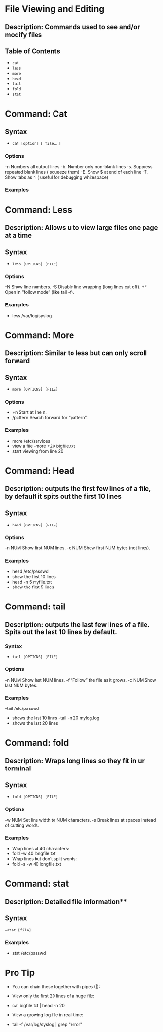 # File Viewing and Editing

## Description: Commands used to see and/or modify files

## Table of Contents

- `cat`
- `less`
- `more`
- `head`
- `tail`
- `fold`
- `stat`

# Command: Cat

## Syntax

- `cat [option] [ file….]`

### Options

-n     Numbers all output lines
-b.    Number only non-blank lines
-s.    Suppress repeated blank lines ( squeeze  them)
-E.    Show $ at end of each line
-T.    Show tabs as ^I ( useful for debugging whitespace)

### Examples

# Command: Less

## Description: Allows u to view large files one page at a time

## Syntax

- `less [OPTIONS] [FILE]`

### Options

-N	Show line numbers.
-S	Disable line wrapping (long lines cut off).
+F	Open in “follow mode” (like tail -f).

### Examples

- less /var/log/syslog


# Command: More

## Description: Similar to less but can only scroll forward

## Syntax

- `more [OPTIONS] [FILE]`

### Options

- +n	Start at line n.
- /pattern	Search forward for “pattern”.

### Examples

- more /etc/services
 - view a file
-more +20 bigfile.txt
- start viewing from line 20


# Command: Head

## Description: outputs the first few lines of a file, by default it spits out the first 10 lines

## Syntax

- `head [OPTIONS] [FILE]`

### Options

-n NUM	Show first NUM lines.
-c NUM	Show first NUM bytes (not lines).

### Examples

- head /etc/passwd
- show the first 10 lines
- head -n 5 myfile.txt
- show the first 5 lines


# Command: tail

## Description: outputs the last few lines of a file. Spits out the last 10 lines by default.

### Syntax

- `tail [OPTIONS] [FILE]`

### Options

-n NUM	Show last NUM lines.
-f	“Follow” the file as it grows.
-c NUM	Show last NUM bytes.

### Examples

-tail /etc/passwd
- shows the last 10 lines
-tail -n 20 mylog.log
- shows the last 20 lines


# Command: fold

## Description: Wraps long lines so they fit in ur terminal

## Syntax

- `fold [OPTIONS] [FILE]`

### Options

-w NUM	Set line width to NUM characters.
-s	Break lines at spaces instead of cutting words.

### Examples

- Wrap lines at 40 characters:
- fold -w 40 longfile.txt
- Wrap lines but don’t split words:
- fold -s -w 40 longfile.txt

# Command: stat

## Description: Detailed file information**

## Syntax

-`stat [file]`

### Examples

- stat /etc/passwd

# Pro Tip

- You can chain these together with pipes (|):

- View only the first 20 lines of a huge file:

- cat bigfile.txt | head -n 20

- View a growing log file in real-time:

- tail -f /var/log/syslog | grep "error"


